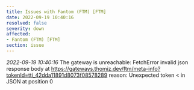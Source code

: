 ```yaml
---
title: Issues with Fantom (FTM) [FTM]
date: 2022-09-19 10:40:16
resolved: false
severity: down
affected:
- Fantom (FTM) [FTM]
section: issue
---
```


*2022-09-19 10:40:16* The gateway is unreachable: FetchError invalid json response body at https://gateways.thomiz.dev/ftm/meta-info?tokenId=tti_42dda11891d8073f08578289 reason: Unexpected token < in JSON at position 0